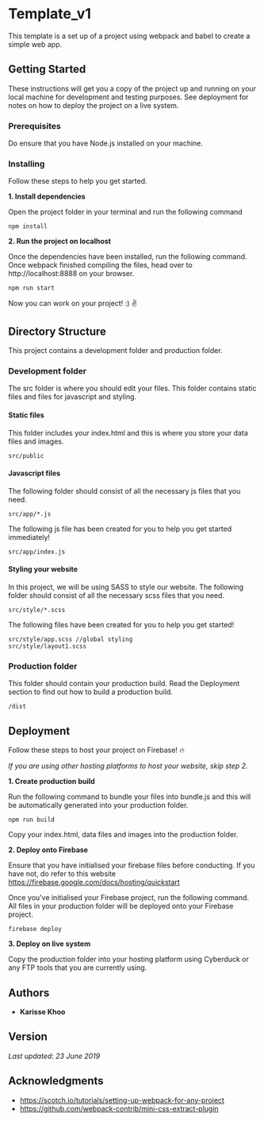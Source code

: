 # Template_v1
This template is a set up of a project using webpack and babel to create a simple web app.

## Getting Started

These instructions will get you a copy of the project up and running on your local machine for development and testing purposes. See deployment for notes on how to deploy the project on a live system.

### Prerequisites

Do ensure that you have Node.js installed on your machine.


### Installing

Follow these steps to help you get started.

**1. Install dependencies**

Open the project folder in your terminal and run the following command
```
npm install
```

**2. Run the project on localhost**

Once the dependencies have been installed, run the following command. Once webpack finished compiling the files, head over to http://localhost:8888 on your browser.

```
npm run start
```

Now you can work on your project! :) :v:

## Directory Structure
This project contains a development folder and production folder.

### Development folder
The src folder is where you should edit your files. This folder contains static files and files for javascript and styling.

#### Static files
This folder includes your index.html and this is where you store your data files and images.
```
src/public
```

#### Javascript files

The following folder should consist of all the necessary js files that you need.

```
src/app/*.js
```

The following js file has been created for you to help you get started immediately!
```
src/app/index.js
```

#### Styling your website

In this project, we will be using SASS to style our website. The following folder should consist of all the necessary scss files that you need.

```
src/style/*.scss
```

The following files have been created for you to help you get started!
```
src/style/app.scss //global styling
src/style/layout1.scss
```

### Production folder
This folder should contain your production build. Read the Deployment section to find out how to build a production build.
```
/dist
```

## Deployment

Follow these steps to host your project on Firebase! :fire:

*If you are using other hosting platforms to host your website, skip step 2.*

**1. Create production build**

Run the following command to bundle your files into bundle.js and this will be automatically generated into your production folder.
```
npm run build
````
Copy your index.html, data files and images into the production folder.

**2. Deploy onto Firebase**

Ensure that you have initialised your firebase files before conducting. If you have not, do refer to this website https://firebase.google.com/docs/hosting/quickstart

Once you've initialised your Firebase project, run the following command. All files in your production folder will be deployed onto your Firebase project.

```
firebase deploy
```

**3. Deploy on live system**

Copy the production folder into your hosting platform using Cyberduck or any FTP tools that you are currently using.

## Authors

* **Karisse Khoo**

## Version

*Last updated: 23 June 2019*

## Acknowledgments

* https://scotch.io/tutorials/setting-up-webpack-for-any-project
* https://github.com/webpack-contrib/mini-css-extract-plugin
